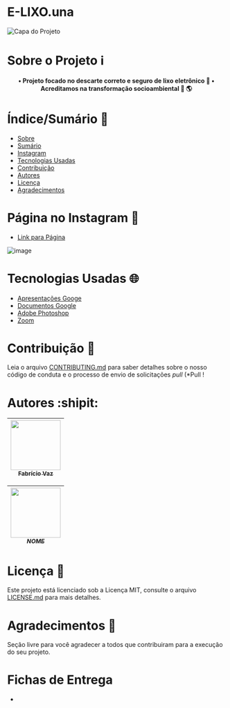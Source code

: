 # E-LIXO.una

![Capa do Projeto](https://user-images.githubusercontent.com/104280317/173813955-28bb9b70-b7a7-432e-b450-d54b5e69fac6.jpg)

# Sobre o Projeto :information_source:

<h4 align="center"> 
  • Projeto focado no descarte correto e seguro de lixo eletrônico 📱
  • Acreditamos na transformação socioambiental 🌳 🌎
</h4>

# Índice/Sumário :1234:

* [Sobre](#sobre-o-projeto)
* [Sumário](#índice/sumário)
* [Instagram](#página-no-instagram)
* [Tecnologias Usadas](#tecnologias-usadas)
* [Contribuição](#contribuição)
* [Autores](#autores)
* [Licença](#licença)
* [Agradecimentos](#agradecimentos)


# Página no Instagram :busts_in_silhouette:
- [Link para Página](https://www.instagram.com/elixo.una/)


![image](https://user-images.githubusercontent.com/104280317/173816426-6d4e9345-35a0-48e2-8920-1904f1a8f666.png)

# Tecnologias Usadas :globe_with_meridians:
- [Apresentações Googe](https://docs.google.com/presentation/)
- [Documentos Google](https://docs.google.com/?hl=pt-BR)
- [Adobe Photoshop](https://www.adobe.com/br/products/photoshop.html)
- [Zoom](https://zoom.us/)

# Contribuição :page_with_curl:

Leia o arquivo [CONTRIBUTING.md](CONTRIBUTING.md) para saber detalhes sobre o nosso código de conduta e o processo de envio de solicitações *pull* (*Pull !

# Autores :shipit:
[<img src="https://avatars.githubusercontent.com/u/72822316?s=400&u=2fbf384f331d943bf1a030260341db2620e6e8b1&v=4=" width=115 > <br> <sub> Fabrício Vaz </sub>](https://github.com/VazFabricio) |
| :---: |  

[<img src="_LINKIMGPROFILE_=" width=115 > <br> <sub> _NOME_ </sub>](_LINKPERFIL_) |
| :---: |  



# Licença :paperclip:

Este projeto está licenciado sob a Licença MIT,  consulte o arquivo [LICENSE.md](https://github.com/RanierJunior/Projeto-de-Engajamento-Social/blob/main/LICENSE) para mais detalhes.

# Agradecimentos :love_letter:

Seção livre para você agradecer a todos que contribuiram para a execução do seu projeto.

# Fichas de Entrega 
- 
